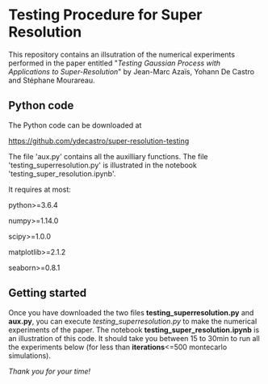 
# Testing Procedure for Super Resolution

This repository contains an illsutration of the numerical experiments performed in the paper entitled
"*Testing Gaussian Process with Applications to Super-Resolution*" by Jean-Marc Azaïs, Yohann De Castro and Stéphane Mourareau.

## Python code

The Python code can be downloaded at 

https://github.com/ydecastro/super-resolution-testing

The file 'aux.py' contains all the auxilliary functions. The file 'testing_superresolution.py' is illustrated in the notebook 'testing_super_resolution.ipynb'.

It requires at most:

python>=3.6.4

numpy>=1.14.0

scipy>=1.0.0

matplotlib>=2.1.2

seaborn>=0.8.1

## Getting started

Once you have downloaded the two files **testing_superresolution.py** and **aux.py**, you can execute *testing_superresolution.py* to make the numerical experiments of the paper. The notebook **testing_super_resolution.ipynb** is an illustration of this code. It should take you between 15 to 30min to run all the experiments below (for less than **iterations**<=500 montecarlo simulations).

*Thank you for your time!*
